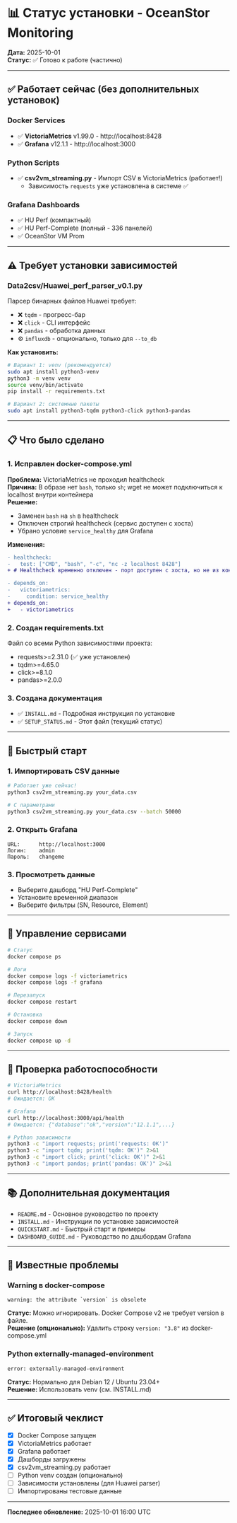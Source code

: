 # 📊 Статус установки - OceanStor Monitoring

**Дата:** 2025-10-01  
**Статус:** ✅ Готово к работе (частично)

---

## ✅ Работает сейчас (без дополнительных установок)

### Docker Services
- ✅ **VictoriaMetrics** v1.99.0 - http://localhost:8428
- ✅ **Grafana** v12.1.1 - http://localhost:3000

### Python Scripts  
- ✅ **csv2vm_streaming.py** - Импорт CSV в VictoriaMetrics (работает!)
  - Зависимость `requests` уже установлена в системе ✅
  
### Grafana Dashboards
- ✅ HU Perf (компактный)
- ✅ HU Perf-Complete (полный - 336 панелей)
- ✅ OceanStor VM Prom

---

## ⚠️ Требует установки зависимостей

### Data2csv/Huawei_perf_parser_v0.1.py
Парсер бинарных файлов Huawei требует:
- ❌ `tqdm` - прогресс-бар
- ❌ `click` - CLI интерфейс
- ❌ `pandas` - обработка данных
- ⚙️ `influxdb` - опционально, только для `--to_db`

**Как установить:**
```bash
# Вариант 1: venv (рекомендуется)
sudo apt install python3-venv
python3 -m venv venv
source venv/bin/activate
pip install -r requirements.txt

# Вариант 2: системные пакеты
sudo apt install python3-tqdm python3-click python3-pandas
```

---

## 📋 Что было сделано

### 1. Исправлен docker-compose.yml
**Проблема:** VictoriaMetrics не проходил healthcheck  
**Причина:** В образе нет `bash`, только `sh`; wget не может подключиться к localhost внутри контейнера  
**Решение:** 
- Заменен `bash` на `sh` в healthcheck
- Отключен строгий healthcheck (сервис доступен с хоста)
- Убрано условие `service_healthy` для Grafana

**Изменения:**
```diff
- healthcheck:
-   test: ["CMD", "bash", "-c", "nc -z localhost 8428"]
+ # Healthcheck временно отключен - порт доступен с хоста, но не из контейнера

- depends_on:
-   victoriametrics:
-     condition: service_healthy
+ depends_on:
+   - victoriametrics
```

### 2. Создан requirements.txt
Файл со всеми Python зависимостями проекта:
- requests>=2.31.0 (✅ уже установлен)
- tqdm>=4.65.0
- click>=8.1.0
- pandas>=2.0.0

### 3. Создана документация
- ✅ `INSTALL.md` - Подробная инструкция по установке
- ✅ `SETUP_STATUS.md` - Этот файл (текущий статус)

---

## 🚀 Быстрый старт

### 1. Импортировать CSV данные
```bash
# Работает уже сейчас!
python3 csv2vm_streaming.py your_data.csv

# С параметрами
python3 csv2vm_streaming.py your_data.csv --batch 50000
```

### 2. Открыть Grafana
```
URL:      http://localhost:3000
Логин:    admin  
Пароль:   changeme
```

### 3. Просмотреть данные
- Выберите дашборд "HU Perf-Complete"
- Установите временной диапазон
- Выберите фильтры (SN, Resource, Element)

---

## 🔧 Управление сервисами

```bash
# Статус
docker compose ps

# Логи
docker compose logs -f victoriametrics
docker compose logs -f grafana

# Перезапуск
docker compose restart

# Остановка
docker compose down

# Запуск
docker compose up -d
```

---

## 🧪 Проверка работоспособности

```bash
# VictoriaMetrics
curl http://localhost:8428/health
# Ожидается: OK

# Grafana
curl http://localhost:3000/api/health
# Ожидается: {"database":"ok","version":"12.1.1",...}

# Python зависимости
python3 -c "import requests; print('requests: OK')"
python3 -c "import tqdm; print('tqdm: OK')" 2>&1
python3 -c "import click; print('click: OK')" 2>&1
python3 -c "import pandas; print('pandas: OK')" 2>&1
```

---

## 📚 Дополнительная документация

- `README.md` - Основное руководство по проекту
- `INSTALL.md` - Инструкции по установке зависимостей  
- `QUICKSTART.md` - Быстрый старт и примеры
- `DASHBOARD_GUIDE.md` - Руководство по дашбордам Grafana

---

## 🐛 Известные проблемы

### Warning в docker-compose
```
warning: the attribute `version` is obsolete
```
**Статус:** Можно игнорировать. Docker Compose v2 не требует version в файле.  
**Решение (опционально):** Удалить строку `version: "3.8"` из docker-compose.yml

### Python externally-managed-environment
```
error: externally-managed-environment
```
**Статус:** Нормально для Debian 12 / Ubuntu 23.04+  
**Решение:** Использовать venv (см. INSTALL.md)

---

## ✅ Итоговый чеклист

- [x] Docker Compose запущен
- [x] VictoriaMetrics работает
- [x] Grafana работает  
- [x] Дашборды загружены
- [x] csv2vm_streaming.py работает
- [ ] Python venv создан (опционально)
- [ ] Зависимости установлены (для Huawei parser)
- [ ] Импортированы тестовые данные

---

**Последнее обновление:** 2025-10-01 16:00 UTC



